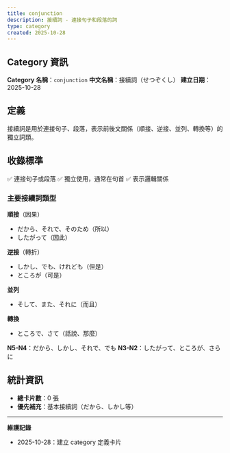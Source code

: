 ```yaml
---
title: conjunction
description: 接續詞 - 連接句子和段落的詞
type: category
created: 2025-10-28
---
```


## Category 資訊

**Category 名稱**：`conjunction`
**中文名稱**：接續詞（せつぞくし）
**建立日期**：2025-10-28

## 定義

接續詞是用於連接句子、段落，表示前後文關係（順接、逆接、並列、轉換等）的獨立詞類。

## 收錄標準

✅ 連接句子或段落
✅ 獨立使用，通常在句首
✅ 表示邏輯關係

### 主要接續詞類型

**順接**（因果）
- だから、それで、そのため（所以）
- したがって（因此）

**逆接**（轉折）
- しかし、でも、けれども（但是）
- ところが（可是）

**並列**
- そして、また、それに（而且）

**轉換**
- ところで、さて（話說、那麼）

**N5-N4**：だから、しかし、それで、でも
**N3-N2**：したがって、ところが、さらに

## 統計資訊
- **總卡片數**：0 張
- **優先補充**：基本接續詞（だから、しかし等）

---
**維護記錄**
- 2025-10-28：建立 category 定義卡片
